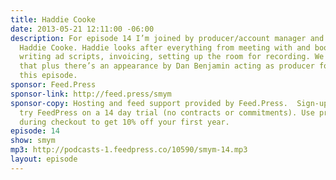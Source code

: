 ```yaml
---
title: Haddie Cooke
date: 2013-05-21 12:11:00 -06:00
description: For episode 14 I’m joined by producer/account manager and host on 5by5,
  Haddie Cooke. Haddie looks after everything from meeting with and booking sponsors,
  writing ad scripts, invoicing, setting up the room for recording. We cover all of
  that plus there’s an appearance by Dan Benjamin acting as producer for Haddie on
  this episode.
sponsor: Feed.Press
sponsor-link: http://feed.press/smym
sponsor-copy: Hosting and feed support provided by Feed.Press.  Sign-up today and
  try FeedPress on a 14 day trial (no contracts or commitments). Use promo code "smym"
  during checkout to get 10% off your first year.
episode: 14
show: smym
mp3: http://podcasts-1.feedpress.co/10590/smym-14.mp3
layout: episode
---
```


